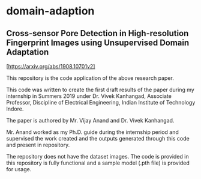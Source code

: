 # domain-adaption
## Cross-sensor Pore Detection in High-resolution Fingerprint Images using Unsupervised Domain Adaptation
[https://arxiv.org/abs/1908.10701v2]

This repository is the code application of the above research paper.

This code was written to create the first draft results of the paper during my internship in Summers 2019 under Dr. Vivek Kanhangad, Associate Professor, Discipline of Electrical Engineering, Indian Institute of Technology Indore.

The paper is authored by Mr. Vijay Anand and Dr. Vivek Kanhangad.

Mr. Anand worked as my Ph.D. guide during the internship period and supervised the work created and the outputs generated through this code and present in repository.

The repository does not have the dataset images. The code is provided in this repository is fully functional and
a sample model (.pth file) is provided for usage.
